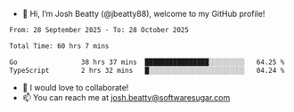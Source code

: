 - 👋 Hi, I’m Josh Beatty (@jbeatty88), welcome to my GitHub profile!

<!--START_SECTION:waka-->

```txt
From: 28 September 2025 - To: 28 October 2025

Total Time: 60 hrs 7 mins

Go                38 hrs 37 mins  ████████████████░░░░░░░░░   64.25 %
TypeScript        2 hrs 32 mins   █░░░░░░░░░░░░░░░░░░░░░░░░   04.24 %
```

<!--END_SECTION:waka-->

- 💞️ I would love to collaborate!
- 📫 You can reach me at josh.beatty@softwaresugar.com

<!---
jbeatty88/jbeatty88 is a ✨ special ✨ repository because its `README.md` (this file) appears on your GitHub profile.
You can click the Preview link to take a look at your changes.
--->

